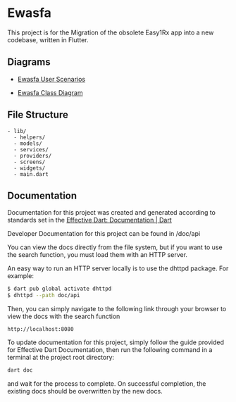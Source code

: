 # Ewasfa

This project is for the Migration of the obsolete Easy1Rx app into a new codebase, written in Flutter.

## Diagrams

- [Ewasfa User Scenarios](https://drive.google.com/file/d/1-GFXHosuzQ9l6MRN68pOY-LZjS03gIdJ/view?usp=sharing)

- [Ewasfa Class Diagram](https://drive.google.com/file/d/1Rfozq356TLTm3wGjZhYD0CJhtPqoGB_e/view?usp=sharing)

## File Structure

```
- lib/
  - helpers/
  - models/
  - services/
  - providers/
  - screens/
  - widgets/
  - main.dart
```

## Documentation

Documentation for this project was created and generated according to standards set in the [Effective Dart: Documentation | Dart](https://dart.dev/effective-dart/documentation)

Developer Documentation for this project can be found in /doc/api

You can view the docs directly from the file system, but if you want to use the search function, you must load them with an HTTP server.

An easy way to run an HTTP server locally is to use the dhttpd package. For example:

```bash
$ dart pub global activate dhttpd
$ dhttpd --path doc/api
```

Then, you can simply navigate to the following link through your browser to view the docs with the search function

```http
http://localhost:8080
```

To update documentation for this project, simply follow the guide provided for Effective Dart Documentation, then run the following command in a terminal at the project root directory:

```bash
dart doc
```

and wait for the process to complete. On successful completion, the existing docs should be overwritten by the new docs.